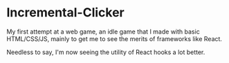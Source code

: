 # Incremental-Clicker
My first attempt at a web game, an idle game that I made with basic HTML/CSS/JS, mainly to get me to see the merits of frameworks like React.

Needless to say, I'm now seeing the utility of React hooks a lot better.

